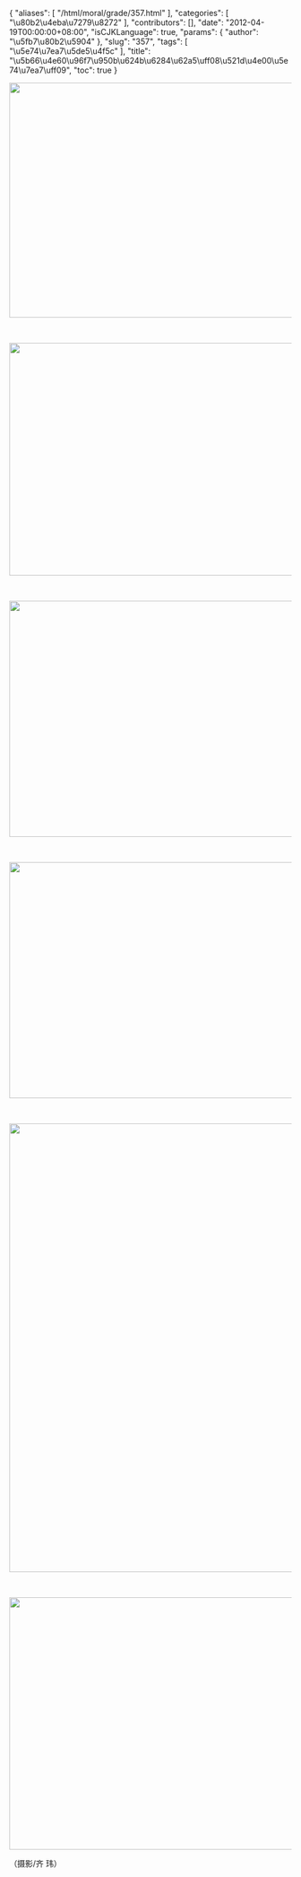 {
    "aliases": [
        "/html/moral/grade/357.html"
    ],
    "categories": [
        "\u80b2\u4eba\u7279\u8272"
    ],
    "contributors": [],
    "date": "2012-04-19T00:00:00+08:00",
    "isCJKLanguage": true,
    "params": {
        "author": "\u5fb7\u80b2\u5904"
    },
    "slug": "357",
    "tags": [
        "\u5e74\u7ea7\u5de5\u4f5c"
    ],
    "title": "\u5b66\u4e60\u96f7\u950b\u624b\u6284\u62a5\uff08\u521d\u4e00\u5e74\u7ea7\uff09",
    "toc": true
}

<img
    src="https://cdn.tfls.online/mirror/full/b8b7f4f49285d89daee7f8026ccc23bf40b81ce8.jpg"
    style="display:block;margin-left:auto;margin-right:auto;"
    decoding="async"
    fetchpriority="auto"
    loading="lazy"
    height="419"
    width="600"
/>

 


<img
    src="https://cdn.tfls.online/mirror/full/1a68c161ec009c3c6b3f6c7549517baf93a0205f.jpg"
    style="display:block;margin-left:auto;margin-right:auto;"
    decoding="async"
    fetchpriority="auto"
    loading="lazy"
    height="415"
    width="600"
/>

 


<img
    src="https://cdn.tfls.online/mirror/full/b7ff9c479d7400e66016dd7dc23aee00926b8e1c.jpg"
    style="display:block;margin-left:auto;margin-right:auto;"
    decoding="async"
    fetchpriority="auto"
    loading="lazy"
    height="421"
    width="600"
/>

 


<img
    src="https://cdn.tfls.online/mirror/full/a45c3718af80254633a35b2f157ec83d22d7551b.jpg"
    style="display:block;margin-left:auto;margin-right:auto;"
    decoding="async"
    fetchpriority="auto"
    loading="lazy"
    height="421"
    width="600"
/>

 


<img
    src="https://cdn.tfls.online/mirror/full/55e66d68e461f685307c7935086c2de81387c0a7.jpg"
    style="display:block;margin-left:auto;margin-right:auto;"
    decoding="async"
    fetchpriority="auto"
    loading="lazy"
    height="800"
    width="600"
/>

 


<img
    src="https://cdn.tfls.online/mirror/full/8bc6477edeaf14eea1bfbc4dda1b2c6fc4157793.jpg"
    style="display:block;margin-left:auto;margin-right:auto;"
    decoding="async"
    fetchpriority="auto"
    loading="lazy"
    height="450"
    width="600"
/>

（摄影/齐 玮）

